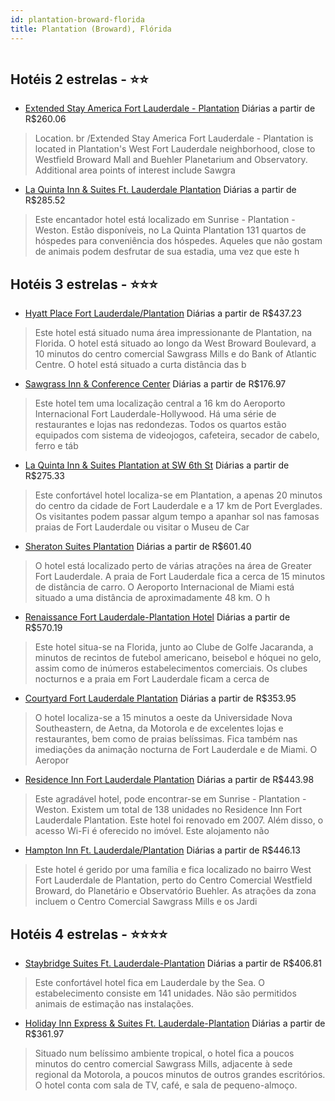 ```yaml
---
id: plantation-broward-florida
title: Plantation (Broward), Flórida
---
```


<center><img src="http://photos.hotelbeds.com/giata/05/050427/050427a_hb_a_018.jpg" alt="" /></center>


## Hotéis 2 estrelas - ⭐️⭐️

-    [Extended Stay America Fort Lauderdale - Plantation](https://www.hurb.com/hoteis/plantation-broward/extended-stay-america-fort-lauderdale-plantation-JNP-JP974315?cmp=18055) Diárias a partir de R$260.06
   > Location.  br /Extended Stay America Fort Lauderdale - Plantation is located in Plantation&apos;s West Fort Lauderdale neighborhood, close to Westfield Broward Mall and Buehler Planetarium and Observatory. Additional area points of interest include Sawgra
-    [La Quinta Inn & Suites Ft. Lauderdale Plantation](https://www.hurb.com/hoteis/plantation-broward/la-quinta-inn-suites-ft-lauderdale-plantation-JNP-JP271246?cmp=18055) Diárias a partir de R$285.52
   > Este encantador hotel está localizado em Sunrise - Plantation - Weston. Estão disponíveis, no La Quinta Plantation 131 quartos de hóspedes para conveniência dos hóspedes. Aqueles que não gostam de animais podem desfrutar de sua estadia, uma vez que este h

## Hotéis 3 estrelas - ⭐️⭐️⭐️

-    [Hyatt Place Fort Lauderdale/Plantation](https://www.hurb.com/hoteis/plantation-broward/hyatt-place-fort-lauderdale-plantation-JNP-JP020896?cmp=18055) Diárias a partir de R$437.23
   > Este hotel está situado numa área impressionante de Plantation, na Florida. O hotel está situado ao longo da West Broward Boulevard, a 10 minutos do centro comercial Sawgrass Mills e do Bank of Atlantic Centre. O hotel está situado a curta distância das b
-    [Sawgrass Inn & Conference Center](https://www.hurb.com/hoteis/plantation-broward/sawgrass-inn-conference-center-JNP-JP148734?cmp=18055) Diárias a partir de R$176.97
   > Este hotel tem uma localização central a 16 km do Aeroporto Internacional Fort Lauderdale-Hollywood. Há uma série de restaurantes e lojas nas redondezas. Todos os quartos estão equipados com sistema de videojogos, cafeteira, secador de cabelo, ferro e táb
-    [La Quinta Inn & Suites Plantation at SW 6th St](https://www.hurb.com/hoteis/plantation-broward/la-quinta-inn-suites-plantation-at-sw-6th-st-JNP-JP192413?cmp=18055) Diárias a partir de R$275.33
   > Este confortável hotel localiza-se em Plantation, a apenas 20 minutos do centro da cidade de Fort Lauderdale e a 17 km de Port Everglades. Os visitantes podem passar algum tempo a apanhar sol nas famosas praias de Fort Lauderdale ou visitar o Museu de Car
-    [Sheraton Suites Plantation](https://www.hurb.com/hoteis/plantation-broward/sheraton-suites-plantation-JNP-JP148624?cmp=18055) Diárias a partir de R$601.40
   > O hotel está localizado perto de várias atrações na área de Greater Fort Lauderdale. A praia de Fort Lauderdale fica a cerca de 15 minutos de distância de carro. O Aeroporto Internacional de Miami está situado a uma distância de aproximadamente 48 km. O h
-    [Renaissance Fort Lauderdale-Plantation Hotel](https://www.hurb.com/hoteis/plantation-broward/renaissance-fort-lauderdale-plantation-hotel-JNP-JP810247?cmp=18055) Diárias a partir de R$570.19
   > Este hotel situa-se na Florida, junto ao Clube de Golfe Jacaranda, a minutos de recintos de futebol americano, beisebol e hóquei no gelo, assim como de inúmeros estabelecimentos comerciais. Os clubes nocturnos e a praia em Fort Lauderdale ficam a cerca de
-    [Courtyard Fort Lauderdale Plantation](https://www.hurb.com/hoteis/plantation-broward/courtyard-fort-lauderdale-plantation-JNP-JP020885?cmp=18055) Diárias a partir de R$353.95
   > O hotel localiza-se a 15 minutos a oeste da Universidade Nova Southeastern, de Aetna, da Motorola e de excelentes lojas e restaurantes, bem como de praias belíssimas. Fica também nas imediações da animação nocturna de Fort Lauderdale e de Miami. O Aeropor
-    [Residence Inn Fort Lauderdale Plantation](https://www.hurb.com/hoteis/plantation-broward/residence-inn-fort-lauderdale-plantation-JNP-JP976919?cmp=18055) Diárias a partir de R$443.98
   > Este agradável hotel, pode encontrar-se em Sunrise - Plantation - Weston. Existem um total de 138 unidades no Residence Inn Fort Lauderdale Plantation. Este hotel foi renovado em 2007. Além disso, o acesso Wi-Fi é oferecido no imóvel. Este alojamento não 
-    [Hampton Inn Ft. Lauderdale/Plantation](https://www.hurb.com/hoteis/plantation-broward/hampton-inn-ft-lauderdale-plantation-JNP-JP845531?cmp=18055) Diárias a partir de R$446.13
   > Este hotel é gerido por uma família e fica localizado no bairro West Fort Lauderdale de Plantation, perto do Centro Comercial Westfield Broward, do Planetário e Observatório Buehler. As atrações da zona incluem o Centro Comercial Sawgrass Mills e os Jardi

## Hotéis 4 estrelas - ⭐️⭐️⭐️⭐️

-    [Staybridge Suites Ft. Lauderdale-Plantation](https://www.hurb.com/hoteis/plantation-broward/staybridge-suites-ft-lauderdale-plantation-JNP-JP082895?cmp=18055) Diárias a partir de R$406.81
   > Este confortável hotel fica em Lauderdale by the Sea. O estabelecimento consiste em 141 unidades. Não são permitidos animais de estimação nas instalações. 
-    [Holiday Inn Express & Suites Ft. Lauderdale-Plantation](https://www.hurb.com/hoteis/plantation-broward/holiday-inn-express-suites-ft-lauderdale-plantation-JNP-JP296623?cmp=18055) Diárias a partir de R$361.97
   > Situado num belíssimo ambiente tropical, o hotel fica a poucos minutos do centro comercial Sawgrass Mills, adjacente à sede regional da Motorola, a poucos minutos de outros grandes escritórios. O hotel conta com sala de TV, café, e sala de pequeno-almoço.
